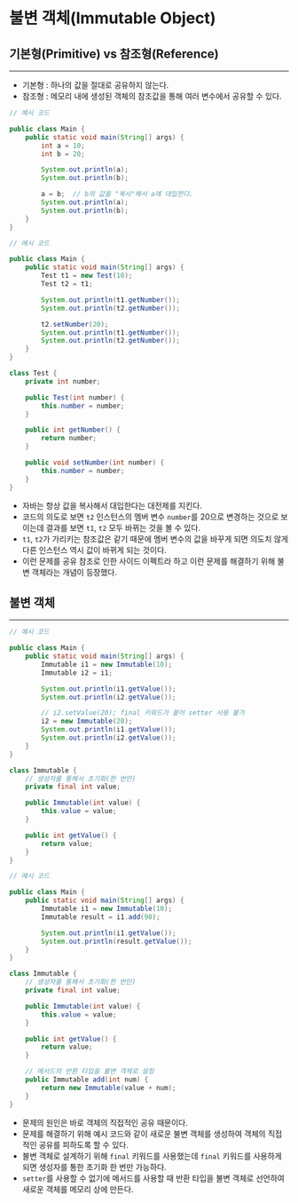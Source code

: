 # 불변 객체(Immutable Object)

## 기본형(Primitive) vs 참조형(Reference)

---

- 기본형 : 하나의 값을 절대로 공유하지 않는다.
- 참조형 : 메모리 내에 생성된 객체의 참조값을 통해 여러 변수에서 공유할 수 있다.

```java
// 예시 코드

public class Main {
    public static void main(String[] args) {
        int a = 10;
        int b = 20;

        System.out.println(a);
        System.out.println(b);

        a = b;  // b의 값을 "복사"해서 a에 대입한다.
        System.out.println(a);
        System.out.println(b);
    }
}
```

```java
// 예시 코드

public class Main {
    public static void main(String[] args) {
        Test t1 = new Test(10);
        Test t2 = t1;

        System.out.println(t1.getNumber());
        System.out.println(t2.getNumber());

        t2.setNumber(20);
        System.out.println(t1.getNumber());
        System.out.println(t2.getNumber());
    }
}

class Test {
    private int number;

    public Test(int number) {
        this.number = number;
    }

    public int getNumber() {
        return number;
    }

    public void setNumber(int number) {
        this.number = number;
    }
}
```

- 자바는 항상 값을 복사해서 대입한다는 대전제를 지킨다.
- 코드의 의도로 보면 `t2` 인스턴스의 멤버 변수 `number`를 20으로 변경하는 것으로 보이는데 결과를 보면 `t1`, `t2` 모두 바뀌는 것을 볼 수 있다.
- `t1`, `t2`가 가리키는 참조값은 같기 때문에 멤버 변수의 값을 바꾸게 되면 의도치 않게 다른 인스턴스 역시 값이 바뀌게 되는 것이다.
- 이런 문제를 공유 참조로 인한 사이드 이펙트라 하고 이런 문제를 해결하기 위해 불변 객체라는 개념이 등장했다.

## 불변 객체

---

```java
// 예시 코드

public class Main {
    public static void main(String[] args) {
        Immutable i1 = new Immutable(10);
        Immutable i2 = i1;

        System.out.println(i1.getValue());
        System.out.println(i2.getValue());

        // i2.setValue(20); final 키워드가 붙어 setter 사용 불가
        i2 = new Immutable(20);
        System.out.println(i1.getValue());
        System.out.println(i2.getValue());
    }
}

class Immutable {
    // 생성자를 통해서 초기화(한 번만)
    private final int value;

    public Immutable(int value) {
        this.value = value;
    }

    public int getValue() {
        return value;
    }
}
```

```java
// 예시 코드

public class Main {
    public static void main(String[] args) {
        Immutable i1 = new Immutable(10);
        Immutable result = i1.add(90);

        System.out.println(i1.getValue());
        System.out.println(result.getValue());
    }
}

class Immutable {
    // 생성자를 통해서 초기화(한 번만)
    private final int value;

    public Immutable(int value) {
        this.value = value;
    }

    public int getValue() {
        return value;
    }

    // 메서드의 반환 타입을 불변 객체로 설정
    public Immutable add(int num) {
        return new Immutable(value + num);
    }
}
```

- 문제의 원인은 바로 객체의 직접적인 공유 때문이다.
- 문제를 해결하기 위해 예시 코드와 같이 새로운 불변 객체를 생성하여 객체의 직접적인 공유를 피하도록 할 수 있다.
- 불변 객체로 설계하기 위해 `final` 키워드를 사용했는데 `final` 키워드를 사용하게 되면 생성자를 통한 초기화 한 번만 가능하다.
- `setter`를 사용할 수 없기에 메서드를 사용할 때 반환 타입을 불변 객체로 선언하여 새로운 객체를 메모리 상에 만든다.